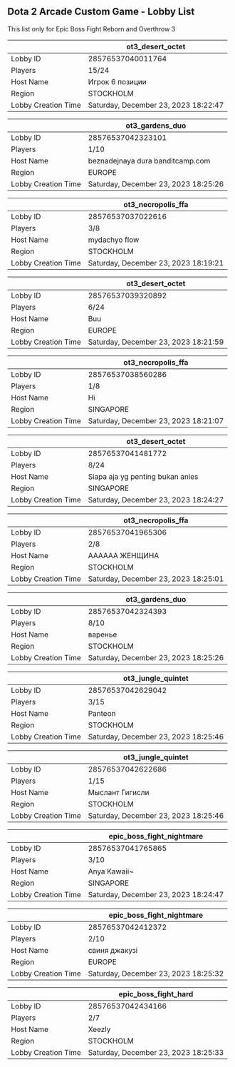 ## Dota 2 Arcade Custom Game - Lobby List

This list only for Epic Boss Fight Reborn and Overthrow 3

|  | ot3_desert_octet |
| ------ | ------ |
| Lobby ID | 28576537040011764 |
| Players | 15/24 |
| Host Name | Игрок 6 позиции |
| Region | STOCKHOLM |
| Lobby Creation Time | Saturday, December 23, 2023 18:22:47 |


|  | ot3_gardens_duo |
| ------ | ------ |
| Lobby ID | 28576537042323101 |
| Players | 1/10 |
| Host Name | beznadejnaya dura banditcamp.com |
| Region | EUROPE |
| Lobby Creation Time | Saturday, December 23, 2023 18:25:26 |


|  | ot3_necropolis_ffa |
| ------ | ------ |
| Lobby ID | 28576537037022616 |
| Players | 3/8 |
| Host Name | mydachyo flow |
| Region | STOCKHOLM |
| Lobby Creation Time | Saturday, December 23, 2023 18:19:21 |


|  | ot3_desert_octet |
| ------ | ------ |
| Lobby ID | 28576537039320892 |
| Players | 6/24 |
| Host Name | Buu |
| Region | EUROPE |
| Lobby Creation Time | Saturday, December 23, 2023 18:21:59 |


|  | ot3_necropolis_ffa |
| ------ | ------ |
| Lobby ID | 28576537038560286 |
| Players | 1/8 |
| Host Name | Hi |
| Region | SINGAPORE |
| Lobby Creation Time | Saturday, December 23, 2023 18:21:07 |


|  | ot3_desert_octet |
| ------ | ------ |
| Lobby ID | 28576537041481772 |
| Players | 8/24 |
| Host Name | Siapa aja yg penting bukan anies |
| Region | SINGAPORE |
| Lobby Creation Time | Saturday, December 23, 2023 18:24:27 |


|  | ot3_necropolis_ffa |
| ------ | ------ |
| Lobby ID | 28576537041965306 |
| Players | 2/8 |
| Host Name | АААААА ЖЕНЩИНА |
| Region | STOCKHOLM |
| Lobby Creation Time | Saturday, December 23, 2023 18:25:01 |


|  | ot3_gardens_duo |
| ------ | ------ |
| Lobby ID | 28576537042324393 |
| Players | 8/10 |
| Host Name | варенье |
| Region | STOCKHOLM |
| Lobby Creation Time | Saturday, December 23, 2023 18:25:26 |


|  | ot3_jungle_quintet |
| ------ | ------ |
| Lobby ID | 28576537042629042 |
| Players | 3/15 |
| Host Name | Panteon |
| Region | STOCKHOLM |
| Lobby Creation Time | Saturday, December 23, 2023 18:25:46 |


|  | ot3_jungle_quintet |
| ------ | ------ |
| Lobby ID | 28576537042622686 |
| Players | 1/15 |
| Host Name | Мыслант Гигисли |
| Region | STOCKHOLM |
| Lobby Creation Time | Saturday, December 23, 2023 18:25:46 |


|  | epic_boss_fight_nightmare |
| ------ | ------ |
| Lobby ID | 28576537041765865 |
| Players | 3/10 |
| Host Name | Anya Kawaii~ |
| Region | SINGAPORE |
| Lobby Creation Time | Saturday, December 23, 2023 18:24:47 |


|  | epic_boss_fight_nightmare |
| ------ | ------ |
| Lobby ID | 28576537042412372 |
| Players | 2/10 |
| Host Name | свиня джакузі |
| Region | EUROPE |
| Lobby Creation Time | Saturday, December 23, 2023 18:25:32 |


|  | epic_boss_fight_hard |
| ------ | ------ |
| Lobby ID | 28576537042434166 |
| Players | 2/7 |
| Host Name | Xeezly |
| Region | STOCKHOLM |
| Lobby Creation Time | Saturday, December 23, 2023 18:25:33 |


